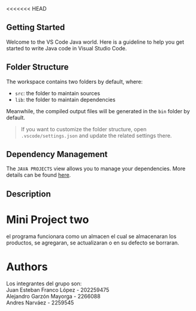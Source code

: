 <<<<<<< HEAD
## Getting Started

Welcome to the VS Code Java world. Here is a guideline to help you get started to write Java code in Visual Studio Code.

## Folder Structure

The workspace contains two folders by default, where:

- `src`: the folder to maintain sources
- `lib`: the folder to maintain dependencies

Meanwhile, the compiled output files will be generated in the `bin` folder by default.

> If you want to customize the folder structure, open `.vscode/settings.json` and update the related settings there.

## Dependency Management

The `JAVA PROJECTS` view allows you to manage your dependencies. More details can be found [here](https://github.com/microsoft/vscode-java-dependency#manage-dependencies).

## Description
# Mini Project two

el programa funcionara como un almacen el cual se almacenaran los productos, se agregaran, se actualizaran o en su defecto se borraran.

# Authors
Los integrantes del grupo son:\
Juan Esteban Franco López - 202259475\
Alejandro Garzón Mayorga - 2266088\
Andres Narváez - 2259545